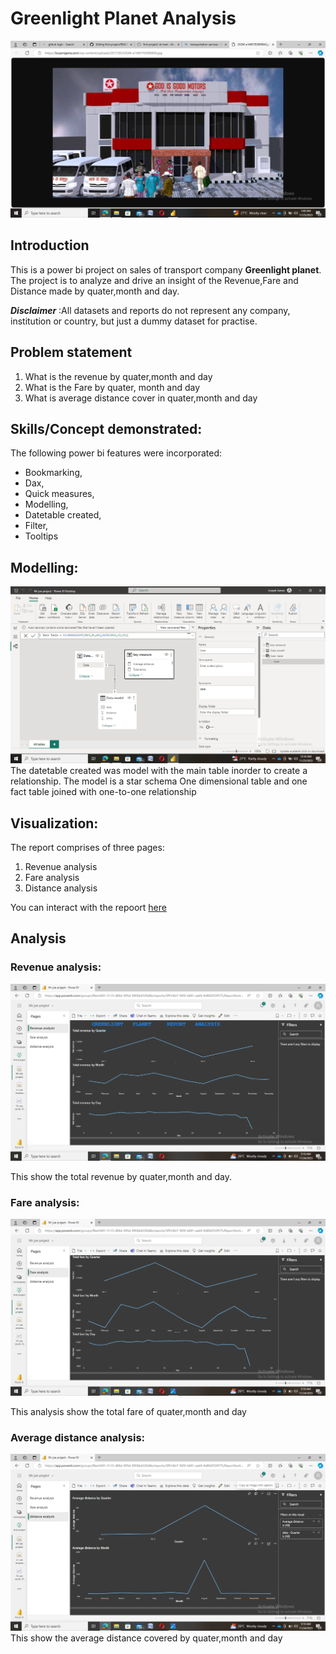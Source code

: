 # Greenlight Planet Analysis
![](https://github.com/Abutujj/first-project/blob/main/cover_image.png)

## Introduction
This is a power bi project on sales of transport company **Greenlight planet**.
The project is to analyze and drive an insight of the Revenue,Fare and Distance made by quater,month and day.

**_Disclaimer_** :All datasets and reports do not represent any company, institution or country, but just a dummy dataset for practise.

## Problem statement
1. What is the revenue by quater,month and day
2. What is the Fare by quater, month and day
3. What is average distance cover in quater,month and day

## Skills/Concept demonstrated:
The following power bi features were incorporated:
- Bookmarking,
- Dax,
- Quick measures,
- Modelling,
- Datetable created,
- Filter,
- Tooltips

## Modelling:

![](https://github.com/Abutujj/first-project/blob/main/Data_modeling.png)
The datetable created was model with the main table inorder to create a relationship.
The model is a star schema
One dimensional table and one fact table joined with one-to-one relationship

## Visualization:
The report comprises of three pages:
1. Revenue analysis
2. Fare analysis
3. Distance analysis

You can interact with the repoort [here](https://app.powerbi.com/groups/f8ee5491-3113-486d-995d-9956b4330d8e/reports/3f914fa7-905f-4491-aab9-8df0d533f575/ReportSection?experience=power-bi)

## Analysis

### Revenue analysis:

![](https://github.com/Abutujj/first-project/blob/main/Revenue_analysis.png)

This show the total revenue by quater,month and day.

### Fare analysis:

![](https://github.com/Abutujj/first-project/blob/main/Fare_analysis.png)

This analysis show the total fare of quater,month and day

### Average distance analysis:

![](https://github.com/Abutujj/first-project/blob/main/Distance_analysis.png)
This show the average distance covered by quater,month and day



